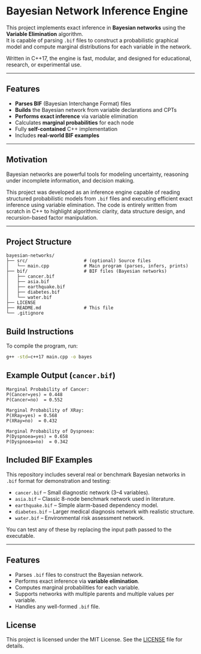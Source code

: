 # Bayesian Network Inference Engine

This project implements exact inference in **Bayesian networks** using the **Variable Elimination** algorithm.  
It is capable of parsing `.bif` files to construct a probabilistic graphical model and compute marginal distributions for each variable in the network.

Written in C++17, the engine is fast, modular, and designed for educational, research, or experimental use.

---

## Features

- **Parses BIF** (Bayesian Interchange Format) files
- **Builds** the Bayesian network from variable declarations and CPTs
- **Performs exact inference** via variable elimination
- Calculates **marginal probabilities** for each node
- Fully **self-contained** C++ implementation
- Includes **real-world BIF examples**

---

## Motivation

Bayesian networks are powerful tools for modeling uncertainty, reasoning under incomplete information, and decision making.

This project was developed as an inference engine capable of reading structured probabilistic models from `.bif` files and executing efficient exact inference using variable elimination. The code is entirely written from scratch in C++ to highlight algorithmic clarity, data structure design, and recursion-based factor manipulation.

---

## Project Structure
```
bayesian-networks/
├── src/                     # (optional) Source files
│   └── main.cpp             # Main program (parses, infers, prints)
├── bif/                     # BIF files (Bayesian networks)
│   ├── cancer.bif
│   ├── asia.bif
│   ├── earthquake.bif
│   ├── diabetes.bif
│   └── water.bif
├── LICENSE
├── README.md                # This file
└── .gitignore
```

## Build Instructions

To compile the program, run:

```bash
g++ -std=c++17 main.cpp -o bayes

```
## Example Output (`cancer.bif`)

```
Marginal Probability of Cancer:
P(Cancer=yes) = 0.448
P(Cancer=no)  = 0.552

Marginal Probability of XRay:
P(XRay=yes) = 0.568
P(XRay=no)  = 0.432

Marginal Probability of Dyspnoea:
P(Dyspnoea=yes) = 0.658
P(Dyspnoea=no)  = 0.342
```
## Included BIF Examples

This repository includes several real or benchmark Bayesian networks in `.bif` format for demonstration and testing:

- `cancer.bif` – Small diagnostic network (3–4 variables).
- `asia.bif` – Classic 8-node benchmark network used in literature.
- `earthquake.bif` – Simple alarm-based dependency model.
- `diabetes.bif` – Larger medical diagnosis network with realistic structure.
- `water.bif` – Environmental risk assessment network.

You can test any of these by replacing the input path passed to the executable.

---

## Features

- Parses `.bif` files to construct the Bayesian network.
- Performs exact inference via **variable elimination**.
- Computes marginal probabilities for each variable.
- Supports networks with multiple parents and multiple values per variable.
- Handles any well-formed `.bif` file.

## License

This project is licensed under the MIT License. See the [LICENSE](./LICENSE) file for details.
